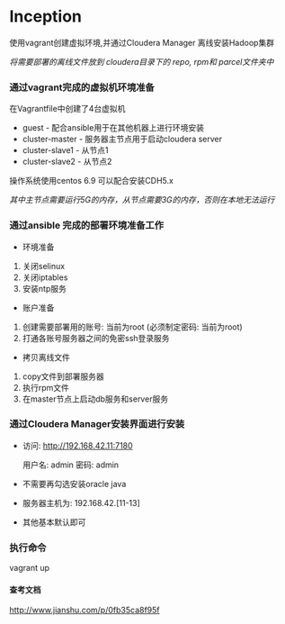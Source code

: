 # Inception 
 使用vagrant创建虚拟环境,并通过Cloudera Manager 离线安装Hadoop集群

 *将需要部署的离线文件放到 cloudera目录下的 repo, rpm和 parcel文件夹中*


### 通过vagrant完成的虚拟机环境准备
在Vagrantfile中创建了4台虚拟机

- guest - 配合ansible用于在其他机器上进行环境安装
- cluster-master - 服务器主节点用于启动cloudera server
- cluster-slave1 - 从节点1
- cluster-slave2 - 从节点2

 操作系统使用centos 6.9 可以配合安装CDH5.x

*其中主节点需要运行5G的内存，从节点需要3G的内存，否则在本地无法运行*

### 通过ansible 完成的部署环境准备工作
- 环境准备
1. 关闭selinux
2. 关闭iptables
3. 安装ntp服务

- 账户准备 
1. 创建需要部署用的账号: 当前为root (必须制定密码: 当前为root)
2. 打通各账号服务器之间的免密ssh登录服务

- 拷贝离线文件 
1. copy文件到部署服务器
2. 执行rpm文件
3. 在master节点上启动db服务和server服务

### 通过Cloudera Manager安装界面进行安装
- 访问: http://192.168.42.11:7180 

   用户名: admin 密码: admin
- 不需要再勾选安装oracle java
- 服务器主机为: 192.168.42.[11-13]
- 其他基本默认即可 


### 执行命令
vagrant up

#### 查考文档
http://www.jianshu.com/p/0fb35ca8f95f
